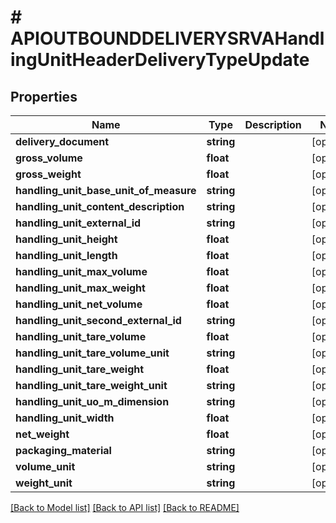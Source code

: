 # # APIOUTBOUNDDELIVERYSRVAHandlingUnitHeaderDeliveryTypeUpdate

## Properties

Name | Type | Description | Notes
------------ | ------------- | ------------- | -------------
**delivery_document** | **string** |  | [optional]
**gross_volume** | **float** |  | [optional]
**gross_weight** | **float** |  | [optional]
**handling_unit_base_unit_of_measure** | **string** |  | [optional]
**handling_unit_content_description** | **string** |  | [optional]
**handling_unit_external_id** | **string** |  | [optional]
**handling_unit_height** | **float** |  | [optional]
**handling_unit_length** | **float** |  | [optional]
**handling_unit_max_volume** | **float** |  | [optional]
**handling_unit_max_weight** | **float** |  | [optional]
**handling_unit_net_volume** | **float** |  | [optional]
**handling_unit_second_external_id** | **string** |  | [optional]
**handling_unit_tare_volume** | **float** |  | [optional]
**handling_unit_tare_volume_unit** | **string** |  | [optional]
**handling_unit_tare_weight** | **float** |  | [optional]
**handling_unit_tare_weight_unit** | **string** |  | [optional]
**handling_unit_uo_m_dimension** | **string** |  | [optional]
**handling_unit_width** | **float** |  | [optional]
**net_weight** | **float** |  | [optional]
**packaging_material** | **string** |  | [optional]
**volume_unit** | **string** |  | [optional]
**weight_unit** | **string** |  | [optional]

[[Back to Model list]](../../README.md#models) [[Back to API list]](../../README.md#endpoints) [[Back to README]](../../README.md)
